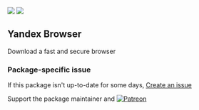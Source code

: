 [![](https://img.shields.io/chocolatey/v/xolidosigndesktop?color=green&label=xolidosigndesktop)](https://chocolatey.org/packages/xolidosigndesktop) [![](https://img.shields.io/chocolatey/dt/xolidosigndesktop)](https://chocolatey.org/packages/xolidosigndesktop)

## Yandex Browser
Download a fast and secure browser

### Package-specific issue
If this package isn't up-to-date for some days, [Create an issue](https://github.com/tunisiano187/Chocolatey-packages/issues/new/choose)

Support the package maintainer and [![Patreon](https://cdn.jsdelivr.net/gh/tunisiano187/Chocolatey-packages@d15c4e19c709e7148588d4523ffc6dd3cd3c7e5e/icons/patreon.png)](https://www.patreon.com/tunisiano)
